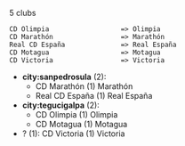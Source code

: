 5 clubs

```
CD Olimpia                  => Olimpia
CD Marathón                 => Marathón
Real CD España              => Real España
CD Motagua                  => Motagua
CD Victoria                 => Victoria
```



- **city:sanpedrosula** (2): 
  - CD Marathón  (1) Marathón
  - Real CD España  (1) Real España
- **city:tegucigalpa** (2): 
  - CD Olimpia  (1) Olimpia
  - CD Motagua  (1) Motagua
- ? (1): CD Victoria  (1) Victoria


